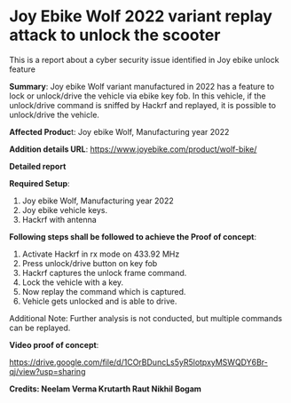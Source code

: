 # Joy Ebike Wolf 2022 variant replay attack to unlock the scooter

This is a report about a cyber security issue identified in Joy ebike unlock feature

**Summary**:
Joy ebike Wolf variant manufactured in 2022 has a feature to lock or unlock/drive the vehicle via ebike key fob. In this vehicle, if the unlock/drive command is sniffed by Hackrf and replayed, it is possible to unlock/drive the vehicle.


**Affected Produc**t:
Joy ebike Wolf, Manufacturing year 2022

**Addition details URL**:
https://www.joyebike.com/product/wolf-bike/

**Detailed report**

**Required Setup**:
1. Joy ebike Wolf, Manufacturing year 2022
2. Joy ebike vehicle keys.
3. Hackrf with antenna


**Following steps shall be followed to achieve the Proof of concept**:
1. Activate Hackrf in rx mode on 433.92 MHz
2. Press unlock/drive button on key fob
3. Hackrf captures the unlock frame command.
4. Lock the vehicle with a key.
5. Now replay the command which is captured.
6. Vehicle gets unlocked and is able to drive.

Additional Note: Further analysis is not conducted, but multiple commands can be replayed.

**Video proof of concept**:

https://drive.google.com/file/d/1COrBDuncLs5yR5lotpxyMSWQDY6Br-qj/view?usp=sharing

**Credits:
Neelam Verma
Krutarth Raut
Nikhil Bogam**
